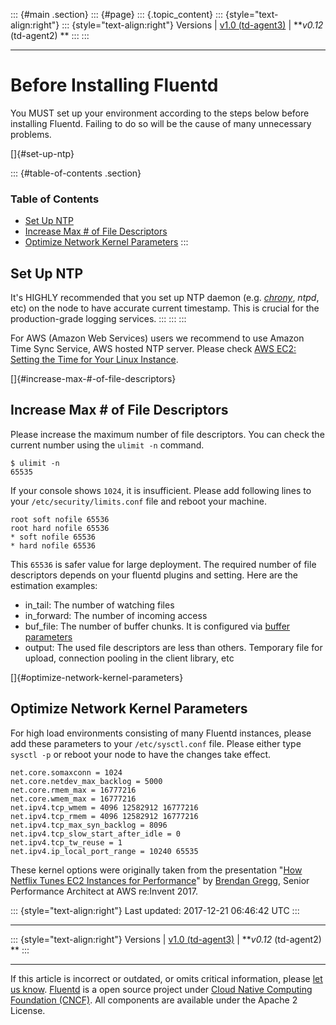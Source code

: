 ::: {#main .section}
::: {#page}
::: {.topic_content}
::: {style="text-align:right"}
::: {style="text-align:right"}
Versions \| [v1.0 (td-agent3)](/v1.0/articles/before-install) \|
***v0.12* (td-agent2) **
:::
:::

------------------------------------------------------------------------

Before Installing Fluentd
=========================

You MUST set up your environment according to the steps below before
installing Fluentd. Failing to do so will be the cause of many
unnecessary problems.

[]{#set-up-ntp}

::: {#table-of-contents .section}
### Table of Contents

-   [Set Up NTP](#set-up-ntp)
-   [Increase Max \# of File
    Descriptors](#increase-max-#-of-file-descriptors)
-   [Optimize Network Kernel
    Parameters](#optimize-network-kernel-parameters)
:::

Set Up NTP
----------

It's HIGHLY recommended that you set up NTP daemon (e.g.
*[chrony](https://chrony.tuxfamily.org/)*, *ntpd*, etc) on the node to
have accurate current timestamp. This is crucial for the
production-grade logging services.
:::
:::
:::

For AWS (Amazon Web Services) users we recommend to use Amazon Time Sync
Service, AWS hosted NTP server. Please check [AWS EC2: Setting the Time
for Your Linux
Instance](https://docs.aws.amazon.com/AWSEC2/latest/UserGuide/set-time.html).

[]{#increase-max-#-of-file-descriptors}

Increase Max \# of File Descriptors
-----------------------------------

Please increase the maximum number of file descriptors. You can check
the current number using the `ulimit -n` command.

``` {.CodeRay}
$ ulimit -n
65535
```

If your console shows `1024`, it is insufficient. Please add following
lines to your `/etc/security/limits.conf` file and reboot your machine.

``` {.CodeRay}
root soft nofile 65536
root hard nofile 65536
* soft nofile 65536
* hard nofile 65536
```

This `65536` is safer value for large deployment. The required number of
file descriptors depends on your fluentd plugins and setting. Here are
the estimation examples:

-   in\_tail: The number of watching files
-   in\_forward: The number of incoming access
-   buf\_file: The number of buffer chunks. It is configured via [buffer
    parameters](buffer-plugin-overview)
-   output: The used file descriptors are less than others. Temporary
    file for upload, connection pooling in the client library, etc

[]{#optimize-network-kernel-parameters}

Optimize Network Kernel Parameters
----------------------------------

For high load environments consisting of many Fluentd instances, please
add these parameters to your `/etc/sysctl.conf` file. Please either type
`sysctl -p` or reboot your node to have the changes take effect.

``` {.CodeRay}
net.core.somaxconn = 1024
net.core.netdev_max_backlog = 5000
net.core.rmem_max = 16777216
net.core.wmem_max = 16777216
net.ipv4.tcp_wmem = 4096 12582912 16777216
net.ipv4.tcp_rmem = 4096 12582912 16777216
net.ipv4.tcp_max_syn_backlog = 8096
net.ipv4.tcp_slow_start_after_idle = 0
net.ipv4.tcp_tw_reuse = 1
net.ipv4.ip_local_port_range = 10240 65535
```

These kernel options were originally taken from the presentation "[How
Netflix Tunes EC2 Instances for
Performance](https://www.slideshare.net/brendangregg/how-netflix-tunes-ec2-instances-for-performance)"
by [Brendan Gregg](http://www.brendangregg.com/), Senior Performance
Architect at AWS re:Invent 2017.

::: {style="text-align:right"}
Last updated: 2017-12-21 06:46:42 UTC
:::

------------------------------------------------------------------------

::: {style="text-align:right"}
Versions \| [v1.0 (td-agent3)](/v1.0/articles/before-install) \|
***v0.12* (td-agent2) **
:::

------------------------------------------------------------------------

If this article is incorrect or outdated, or omits critical information,
please [let us
know](https://github.com/fluent/fluentd-docs/issues?state=open).
[Fluentd](http://www.fluentd.org/) is a open source project under [Cloud
Native Computing Foundation (CNCF)](https://cncf.io/). All components
are available under the Apache 2 License.

